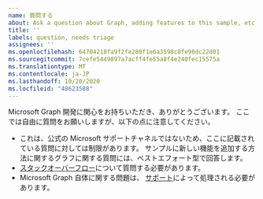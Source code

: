 ```yaml
---
name: 質問する
about: Ask a question about Graph, adding features to this sample, etc.
title: ''
labels: question, needs triage
assignees: ''
ms.openlocfilehash: 64704218fa9f2fe280f1e6a3598c8fe98dc22d01
ms.sourcegitcommit: 7cefe5449897a7acff4fe55a8f4e240fec15575a
ms.translationtype: MT
ms.contentlocale: ja-JP
ms.lasthandoff: 10/20/2020
ms.locfileid: "48623588"
---
```

Microsoft Graph 開発に関心をお持ちいただき、ありがとうございます。 ここでは自由に質問をお願いしますが、以下の点に注意してください。

- これは、公式の Microsoft サポートチャネルではないため、ここに記載されている質問に対しては制限があります。 サンプルに新しい機能を追加する方法に関するグラフに関する質問には、ベストエフォート型で回答します。
- [スタックオーバーフロー](https://stackoverflow.com/questions/tagged/microsoft-graph)について質問する必要があります。
- Microsoft Graph 自体に関する問題は、 [サポート](https://developer.microsoft.com/graph/support)によって処理される必要があります。
